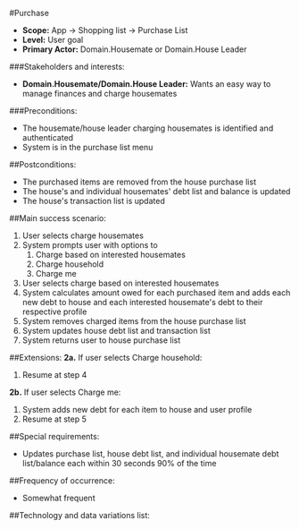 #Purchase
+ **Scope:** App -> Shopping list -> Purchase List
+ **Level:** User goal
+ **Primary Actor:** Domain.Housemate or Domain.House Leader

###Stakeholders and interests:
+ **Domain.Housemate/Domain.House Leader:** Wants an easy way to manage finances and charge housemates

###Preconditions:
+ The housemate/house leader charging housemates is identified and authenticated
+ System is in the purchase list menu

##Postconditions:
+ The purchased items are removed from the house purchase list
+ The house's and individual housemates' debt list and balance is updated
+ The house's transaction list is updated

##Main success scenario:
1. User selects charge housemates
2. System prompts user with options to
    1. Charge based on interested housemates
    2. Charge household
    3. Charge me
3. User selects charge based on interested housemates
4. System calculates amount owed for each purchased item and adds each new debt to house and each interested housemate's debt to their respective profile
5. System removes charged items from the house purchase list
6. System updates house debt list and transaction list
7. System returns user to house purchase list

##Extensions:
**2a.** If user selects Charge household:
1. Resume at step 4

**2b.** If user selects Charge me:
1. System adds new debt for each item to house and user profile
2. Resume at step 5

##Special requirements:
+ Updates purchase list, house debt list, and individual housemate debt list/balance each within 30 seconds 90% of the time

##Frequency of occurrence:
+ Somewhat frequent

##Technology and data variations list:

